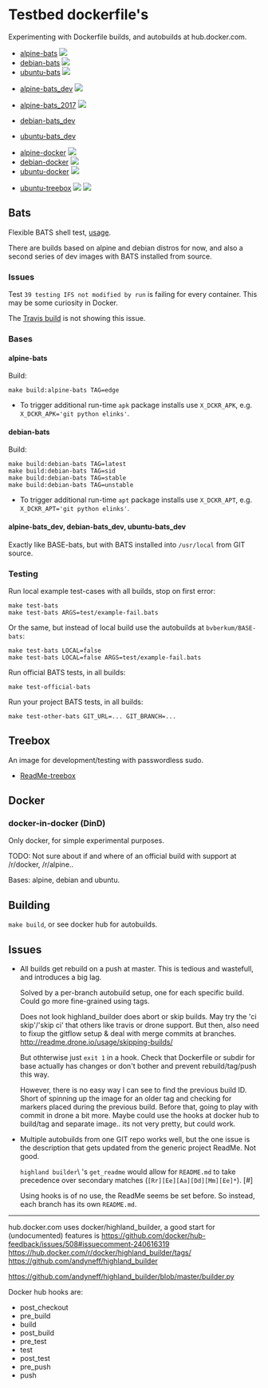 # Testbed dockerfile's

Experimenting with Dockerfile builds, and autobuilds at hub.docker.com.

- [alpine-bats](https://hub.docker.com/r/bvberkum/alpine-bats/)
  [![](https://images.microbadger.com/badges/image/bvberkum/alpine-bats.svg)](https://microbadger.com/images/bvberkum/alpine-bats "microbadger.com")
- [debian-bats](https://hub.docker.com/r/bvberkum/debian-bats/)
  [![](https://images.microbadger.com/badges/image/bvberkum/debian-bats.svg)](https://microbadger.com/images/bvberkum/debian-bats "microbadger.com")
- [ubuntu-bats](https://hub.docker.com/r/bvberkum/ubuntu-bats/)
  [![](https://images.microbadger.com/badges/image/bvberkum/ubuntu-bats.svg)](https://microbadger.com/images/bvberkum/ubuntu-bats "microbadger.com")

* [alpine-bats_dev](https://hub.docker.com/r/bvberkum/alpine-bats_dev/)
  [![](https://images.microbadger.com/badges/image/bvberkum/alpine-bats-dev.svg)](https://microbadger.com/images/bvberkum/alpine-bats-dev "microbadger.com")
* [alpine-bats_2017](https://hub.docker.com/r/bvberkum/alpine-bats_dev/)
  [![](https://images.microbadger.com/badges/image/bvberkum/alpine-bats-2017.svg)](https://microbadger.com/images/bvberkum/alpine-bats-2017 "microbadger.com")

* [debian-bats_dev](https://hub.docker.com/r/bvberkum/debian-bats_dev/)
* [ubuntu-bats_dev](https://hub.docker.com/r/bvberkum/ubuntu-bats_dev/)

- [alpine-docker](https://hub.docker.com/r/bvberkum/alpine-docker/)
  [![](https://images.microbadger.com/badges/image/bvberkum/alpine-docker.svg)](https://microbadger.com/images/bvberkum/alpine-docker "microbadger.com")
- [debian-docker](https://hub.docker.com/r/bvberkum/debian-docker/)
  [![](https://images.microbadger.com/badges/image/bvberkum/debian-docker.svg)](https://microbadger.com/images/bvberkum/debian-docker "microbadger.com")
- [ubuntu-docker](https://hub.docker.com/r/bvberkum/ubuntu-docker/)
  [![](https://images.microbadger.com/badges/image/bvberkum/ubuntu-docker.svg)](https://microbadger.com/images/bvberkum/ubuntu-docker "microbadger.com")

* [ubuntu-treebox](https://hub.docker.com/r/bvberkum/ubuntu-treebox/)
  [![](https://images.microbadger.com/badges/image/bvberkum/ubuntu-treebox.svg)](https://microbadger.com/images/bvberkum/ubuntu-treebox "microbadger.com image metadata")
  [![](https://images.microbadger.com/badges/version/bvberkum/ubuntu-treebox.svg)](https://microbadger.com/images/bvberkum/ubuntu-treebox "microbadger.com version metadata")



## Bats

Flexible BATS shell test, [usage](ReadMe-bats.md).

There are builds based on alpine and debian distros for now, and also
a second series of dev images with BATS installed from source.


### Issues

Test `39 testing IFS not modified by run` is failing for every container. This
may be some curiosity in Docker.

The [Travis build](https://travis-ci.org/bvberkum/bats) is not showing this
issue.


### Bases

#### alpine-bats
Build:
```
make build:alpine-bats TAG=edge
```

- To trigger additional run-time `apk` package installs use `X_DCKR_APK`, e.g. ``X_DCKR_APK='git python elinks'``.

#### debian-bats
Build:
```
make build:debian-bats TAG=latest
make build:debian-bats TAG=sid
make build:debian-bats TAG=stable
make build:debian-bats TAG=unstable
```

- To trigger additional run-time `apt` package installs use `X_DCKR_APT`, e.g.
	``X_DCKR_APT='git python elinks'``.


#### alpine-bats_dev, debian-bats_dev, ubuntu-bats_dev
Exactly like BASE-bats, but with BATS installed into ``/usr/local``
from GIT source.


### Testing
Run local example test-cases with all builds, stop on first error:
```
make test-bats
make test-bats ARGS=test/example-fail.bats
```

Or the same, but instead of local build use the autobuilds at ``bvberkum/BASE-bats``:
```
make test-bats LOCAL=false
make test-bats LOCAL=false ARGS=test/example-fail.bats
```

Run official BATS tests, in all builds:
```
make test-official-bats
```

Run your project BATS tests, in all builds:
```
make test-other-bats GIT_URL=... GIT_BRANCH=...
```

## Treebox

An image for development/testing with passwordless sudo.

- [ReadMe-treebox](ReadMe-treebox.md)


## Docker

### docker-in-docker (DinD)

Only docker, for simple experimental purposes.

TODO: Not sure about if and where of an official build with support at 
/r/docker, /r/alpine..

Bases: alpine, debian and ubuntu.


## Building
``make build``, or see docker hub for autobuilds.


## Issues
- All builds get rebuild on a push at master. This is tedious and wastefull,
  and introduces a big lag.

  Solved by a per-branch autobuild setup, one for each specific build.
  Could go more fine-grained using tags.

  Does not look highland_builder does abort or skip builds. 
  May try the 'ci skip'/'skip ci' that others like travis or drone support.
  But then, also need to fixup the gitflow setup & deal with merge commits at branches.
  <http://readme.drone.io/usage/skipping-builds/>

  But othterwise just ``exit 1`` in a hook.
  Check that Dockerfile or subdir for base actually has
  changes or don't bother and prevent rebuild/tag/push this way.
 
  However, there is no easy way I can see to find the previous build ID. 
  Short of spinning up the image for an older tag and checking for markers placed during the previous build.
  Before that, going to play with commit in drone a bit more. Maybe could use the hooks at docker hub to build/tag and separate image.. its not very pretty, but could work.

 
- Multiple autobuilds from one GIT repo works well, but the one issue is the
  description that gets updated from the generic project ReadMe. Not good.

  `highland builder`\ 's ``get_readme`` would allow for ``README.md`` to take
  precedence over secondary matches (``[Rr][Ee][Aa][Dd][Mm][Ee]*``). [#]

  Using hooks is of no use, the ReadMe seems be set before. So instead,
  each branch has its own ``README.md``.




---

hub.docker.com uses docker/highland_builder, a good start for (undocumented)
features is
<https://github.com/docker/hub-feedback/issues/508#issuecomment-240616319>
<https://hub.docker.com/r/docker/highland_builder/tags/>
<https://github.com/andyneff/highland_builder>

<https://github.com/andyneff/highland_builder/blob/master/builder.py>

Docker hub hooks are:

- post_checkout
- pre_build
- build
- post_build
- pre_test
- test
- post_test
- pre_push
- push
